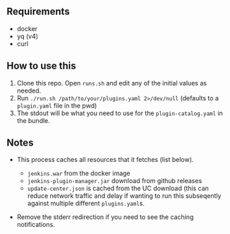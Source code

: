 ## Requirements

* docker
* yq (v4)
* curl

## How to use this

1. Clone this repo. Open `runs.sh` and edit any of the initial values as needed.
2. Run `./run.sh /path/to/your/plugins.yaml 2>/dev/null` (defaults to a `plugin.yaml` file in the pwd)
3. The stdout will be what you need to use for the `plugin-catalog.yaml` in the bundle.

## Notes

* This process caches all resources that it fetches (list below). 
  * `jenkins.war` from the docker image
  * `jenkins-plugin-manager.jar` download from github releases
  * `update-center.json` is cached from the UC download (this can reduce network traffic and delay if wanting to run this subseqently against multiple different `plugins.yaml`s.

* Remove the stderr redirection if you need to see the caching notifications.
